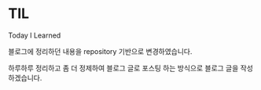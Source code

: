 # TIL

Today I Learned

블로그에 정리하던 내용을 repository 기반으로 변경하였습니다.

하루하루 정리하고 좀 더 정제하여 블로그 글로 포스팅 하는 방식으로 블로그 글을 작성하겠습니다.
